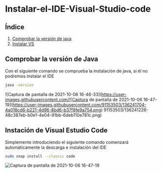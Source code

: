 # Instalar-el-IDE-Visual-Studio-code
## Índice
1. [Comprobar la versión de java](#P1)
2. [Instalar VS](#P2)

<div id= 'P1' />

## Comprobar la versión de Java
Con el siguiente comando se comprueba la instalación de java, si él no podremos instalar el IDE

```bash
java -version
```

![Captura de pantalla de 2021-10-06 16-46-33](https://user-images.githubusercontent.com/![Captura de pantalla de 2021-10-06 16-47-19](https://user-images.githubusercontent.com/91153503/136241704-4a018cd6-b221-4d96-8bd6-b37f8fe9a754.png)
91153503/136241226-48c387eb-b0e1-4e04-91bb-6deb110e781c.png)

<div id= 'P2' />

## Instación de Visual Estudio Code
Simplemente introduciendo el siguiente comando comenzará automáticamente la descarga e instalación del IDE

```bash
sudo snap install --classic code
```

![Captura de pantalla de 2021-10-06 16-47-19](https://user-images.githubusercontent.com/91153503/136241743-3ca48ffa-56a1-4b50-b66b-b74e3bf68a83.png)
